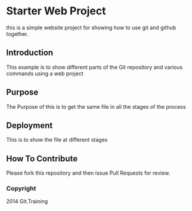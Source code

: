 # Starter Web Project

this is a simple website project for showing how to use git and github together.

## Introduction

This example is to show different parts of the Git repository and various commands using a web project 

## Purpose

The Purpose of this is to get the same file in all the stages of the process

## Deployment

This is to show the file at different stages

## How To Contribute

Please fork this repository and then issue Pull Requests for review.

### Copyright

2014 Git.Training